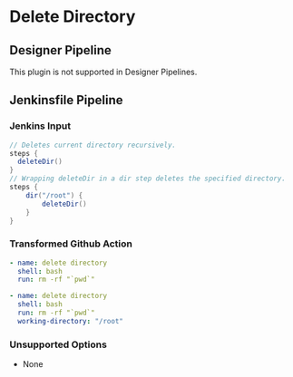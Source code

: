 # Delete Directory

## Designer Pipeline

This plugin is not supported in Designer Pipelines.

## Jenkinsfile Pipeline

### Jenkins Input

```groovy
// Deletes current directory recursively.
steps {
  deleteDir()
}
// Wrapping deleteDir in a dir step deletes the specified directory.
steps {
    dir("/root") {
        deleteDir()
    }
}

```

### Transformed Github Action

```yaml
- name: delete directory
  shell: bash
  run: rm -rf "`pwd`"
```

```yaml
- name: delete directory
  shell: bash
  run: rm -rf "`pwd`"
  working-directory: "/root"
```

### Unsupported Options

- None
